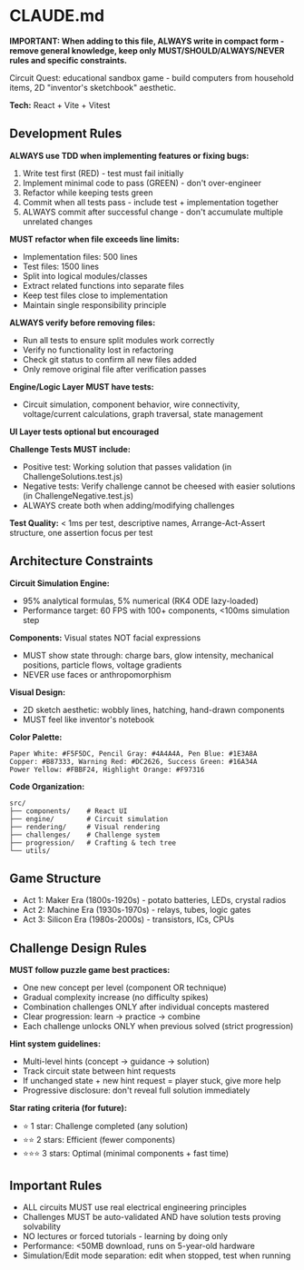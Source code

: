 # CLAUDE.md

**IMPORTANT: When adding to this file, ALWAYS write in compact form - remove general knowledge, keep only MUST/SHOULD/ALWAYS/NEVER rules and specific constraints.**

Circuit Quest: educational sandbox game - build computers from household items, 2D "inventor's sketchbook" aesthetic.

**Tech:** React + Vite + Vitest

## Development Rules

**ALWAYS use TDD when implementing features or fixing bugs:**
1. Write test first (RED) - test must fail initially
2. Implement minimal code to pass (GREEN) - don't over-engineer
3. Refactor while keeping tests green
4. Commit when all tests pass - include test + implementation together
5. ALWAYS commit after successful change - don't accumulate multiple unrelated changes

**MUST refactor when file exceeds line limits:**
- Implementation files: 500 lines
- Test files: 1500 lines
- Split into logical modules/classes
- Extract related functions into separate files
- Keep test files close to implementation
- Maintain single responsibility principle

**ALWAYS verify before removing files:**
- Run all tests to ensure split modules work correctly
- Verify no functionality lost in refactoring
- Check git status to confirm all new files added
- Only remove original file after verification passes

**Engine/Logic Layer MUST have tests:**
- Circuit simulation, component behavior, wire connectivity, voltage/current calculations, graph traversal, state management

**UI Layer tests optional but encouraged**

**Challenge Tests MUST include:**
- Positive test: Working solution that passes validation (in ChallengeSolutions.test.js)
- Negative tests: Verify challenge cannot be cheesed with easier solutions (in ChallengeNegative.test.js)
- ALWAYS create both when adding/modifying challenges

**Test Quality:** < 1ms per test, descriptive names, Arrange-Act-Assert structure, one assertion focus per test

## Architecture Constraints

**Circuit Simulation Engine:**
- 95% analytical formulas, 5% numerical (RK4 ODE lazy-loaded)
- Performance target: 60 FPS with 100+ components, <100ms simulation step

**Components:** Visual states NOT facial expressions
- MUST show state through: charge bars, glow intensity, mechanical positions, particle flows, voltage gradients
- NEVER use faces or anthropomorphism

**Visual Design:**
- 2D sketch aesthetic: wobbly lines, hatching, hand-drawn components
- MUST feel like inventor's notebook

**Color Palette:**
```
Paper White: #F5F5DC, Pencil Gray: #4A4A4A, Pen Blue: #1E3A8A
Copper: #B87333, Warning Red: #DC2626, Success Green: #16A34A
Power Yellow: #FBBF24, Highlight Orange: #F97316
```

**Code Organization:**
```
src/
├── components/    # React UI
├── engine/        # Circuit simulation
├── rendering/     # Visual rendering
├── challenges/    # Challenge system
├── progression/   # Crafting & tech tree
└── utils/
```

## Game Structure
- Act 1: Maker Era (1800s-1920s) - potato batteries, LEDs, crystal radios
- Act 2: Machine Era (1930s-1970s) - relays, tubes, logic gates
- Act 3: Silicon Era (1980s-2000s) - transistors, ICs, CPUs

## Challenge Design Rules

**MUST follow puzzle game best practices:**
- One new concept per level (component OR technique)
- Gradual complexity increase (no difficulty spikes)
- Combination challenges ONLY after individual concepts mastered
- Clear progression: learn → practice → combine
- Each challenge unlocks ONLY when previous solved (strict progression)

**Hint system guidelines:**
- Multi-level hints (concept → guidance → solution)
- Track circuit state between hint requests
- If unchanged state + new hint request = player stuck, give more help
- Progressive disclosure: don't reveal full solution immediately

**Star rating criteria (for future):**
- ⭐ 1 star: Challenge completed (any solution)
- ⭐⭐ 2 stars: Efficient (fewer components)
- ⭐⭐⭐ 3 stars: Optimal (minimal components + fast time)

## Important Rules
- ALL circuits MUST use real electrical engineering principles
- Challenges MUST be auto-validated AND have solution tests proving solvability
- NO lectures or forced tutorials - learning by doing only
- Performance: <50MB download, runs on 5-year-old hardware
- Simulation/Edit mode separation: edit when stopped, test when running
